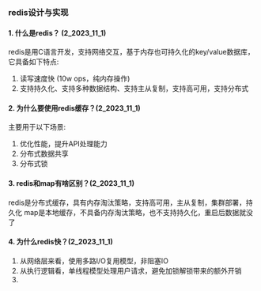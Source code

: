 ### redis设计与实现

#### 1. 什么是redis？ (2_2023_11_1)
redis是用C语言开发，支持网络交互，基于内存也可持久化的key/value数据库，它具备如下特点:
1. 读写速度快 (10w ops，纯内存操作)
2. 支持持久化、支持多种数据结构、支持主从复制，支持高可用，支持分布式

#### 2. 为什么要使用redis缓存？(2_2023_11_1)
主要用于以下场景:
1. 优化性能，提升API处理能力
2. 分布式数据共享
3. 分布式锁

#### 3. redis和map有啥区别？(2_2023_11_1)
redis是分布式缓存，具有内存淘汰策略，支持高可用，主从复制，集群部署，持久化
map是本地缓存，不具备内存淘汰策略，也不支持持久化，重启后数据就没了


#### 4. 为什么redis快？(2_2023_11_1)
1. 从网络层来看，使用多路I/O复用模型，非阻塞IO
2. 从执行逻辑看，单线程模型处理用户请求，避免加锁解锁带来的额外开销
3. 
